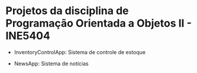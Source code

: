 # Projetos da disciplina de Programação Orientada a Objetos II - INE5404

- InventoryControlApp: Sistema de controle de estoque

- NewsApp: Sistema de notícias